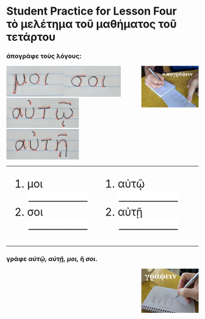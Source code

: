 <h1>Student Practice for Lesson Four</br>
τὸ μελέτημα τοῦ μαθήματος τοῦ τετάρτου</h1>

<h3>ἀπογράφε τοὺς λόγους:</h3>
<div style="float:right"><img src="images/apografein.jpg" width="150px"></div>
<img src="images/moi.png" width="150px"><img src="images/soi.png" width="150px"><img src="images/autwi.png" width="190px"><img src="images/authi.png" width="190px">

<table>
  <tr>
    <td>
      <ol style="font-size:200%">
        <li>μοι <img src="images/blankline.jpeg"></li>
        <li>σοι <img src="images/blankline.jpeg"></li>
      </ol>
    </td>
    <td>
      <ol style="font-size:200%">
        <li>αὐτῷ <img src="images/blankline.jpeg"></li>
        <li>αὐτῇ <img src="images/blankline.jpeg"></li>
      </ol>    
    </td>
  </tr>
</table>

<h3>γράφε <em>αὐτῷ, αὐτῇ, μοι,</em> ἤ <em>σοι</em>.</h3>
<div style="float:right"><img src="images/grafein.jpg" width="150px"></div>
